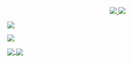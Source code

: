 <p align="center">
  <img src="https://pbs.twimg.com/profile_images/1329832297244323841/vfaOg8d7_400x400.jpg"/><a href="https://twitter.com/techyteachme">

  <img src="https://img.shields.io/twitter/follow/techyteachme?style=for-the-badge&label=%40techyteachme&logo=twitter&logoColor=00AEFF&labelColor=black&color=7fff00">
  </a>

  <img src ="https://img.shields.io/badge/Zack%20Allen-0077B5?style=for-the-badge&logo=linkedin&logoColor=white"/><a href="https://www.linkedin.com/in/zack-a-12749a76/">

  <a href="https://keybase.io/techy">
    <img src="https://img.shields.io/keybase/pgp/techy?style=for-the-badge&logoColor=00AEFF&labelColor=black&color=7fff00">
  </a>
</p>

<a href="https://github.com/zmallen">
  <img align="center" src="https://github-readme-stats.vercel.app/api?username=zmallen&count_private=true&show_icons=true&theme=chartreuse-dark" />
</a>
<a href="https://github.com/zmallen">
  <img align="center" src="https://github-readme-stats.vercel.app/api/top-langs/?username=zmallen&layout=compact&theme=chartreuse-dark&langs_count=8" />
</a>
